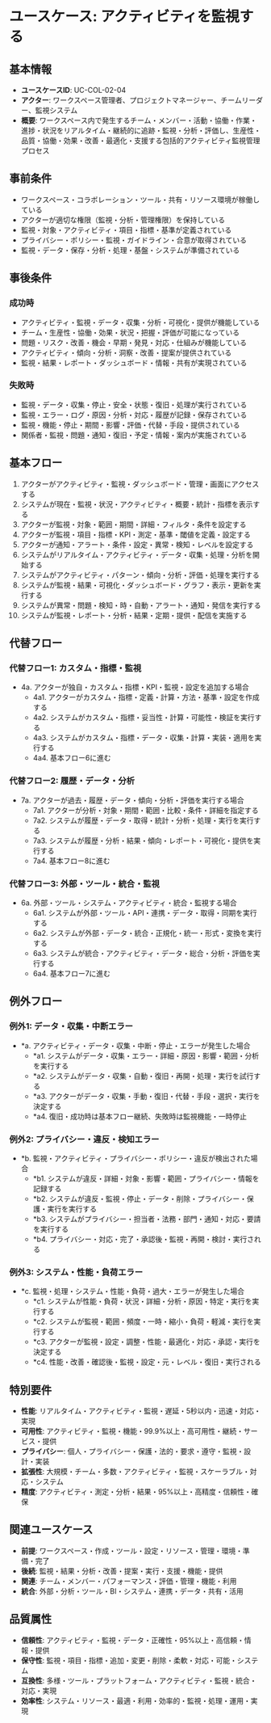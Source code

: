 # ユースケース: アクティビティを監視する

## 基本情報
- **ユースケースID**: UC-COL-02-04
- **アクター**: ワークスペース管理者、プロジェクトマネージャー、チームリーダー、監視システム
- **概要**: ワークスペース内で発生するチーム・メンバー・活動・協働・作業・進捗・状況をリアルタイム・継続的に追跡・監視・分析・評価し、生産性・品質・協働・効果・改善・最適化・支援する包括的アクティビティ監視管理プロセス

## 事前条件
- ワークスペース・コラボレーション・ツール・共有・リソース環境が稼働している
- アクターが適切な権限（監視・分析・管理権限）を保持している
- 監視・対象・アクティビティ・項目・指標・基準が定義されている
- プライバシー・ポリシー・監視・ガイドライン・合意が取得されている
- 監視・データ・保存・分析・処理・基盤・システムが準備されている

## 事後条件
### 成功時
- アクティビティ・監視・データ・収集・分析・可視化・提供が機能している
- チーム・生産性・協働・効果・状況・把握・評価が可能になっている
- 問題・リスク・改善・機会・早期・発見・対応・仕組みが機能している
- アクティビティ・傾向・分析・洞察・改善・提案が提供されている
- 監視・結果・レポート・ダッシュボード・情報・共有が実現されている

### 失敗時
- 監視・データ・収集・停止・安全・状態・復旧・処理が実行されている
- 監視・エラー・ログ・原因・分析・対応・履歴が記録・保存されている
- 監視・機能・停止・期間・影響・評価・代替・手段・提供されている
- 関係者・監視・問題・通知・復旧・予定・情報・案内が実施されている

## 基本フロー
1. アクターがアクティビティ・監視・ダッシュボード・管理・画面にアクセスする
2. システムが現在・監視・状況・アクティビティ・概要・統計・指標を表示する
3. アクターが監視・対象・範囲・期間・詳細・フィルタ・条件を設定する
4. アクターが監視・項目・指標・KPI・測定・基準・閾値を定義・設定する
5. アクターが通知・アラート・条件・設定・異常・検知・レベルを設定する
6. システムがリアルタイム・アクティビティ・データ・収集・処理・分析を開始する
7. システムがアクティビティ・パターン・傾向・分析・評価・処理を実行する
8. システムが監視・結果・可視化・ダッシュボード・グラフ・表示・更新を実行する
9. システムが異常・問題・検知・時・自動・アラート・通知・発信を実行する
10. システムが監視・レポート・分析・結果・定期・提供・配信を実施する

## 代替フロー
### 代替フロー1: カスタム・指標・監視
- 4a. アクターが独自・カスタム・指標・KPI・監視・設定を追加する場合
  - 4a1. アクターがカスタム・指標・定義・計算・方法・基準・設定を作成する
  - 4a2. システムがカスタム・指標・妥当性・計算・可能性・検証を実行する
  - 4a3. システムがカスタム・指標・データ・収集・計算・実装・適用を実行する
  - 4a4. 基本フロー6に進む

### 代替フロー2: 履歴・データ・分析
- 7a. アクターが過去・履歴・データ・傾向・分析・評価を実行する場合
  - 7a1. アクターが分析・対象・期間・範囲・比較・条件・詳細を指定する
  - 7a2. システムが履歴・データ・取得・統計・分析・処理・実行を実行する
  - 7a3. システムが履歴・分析・結果・傾向・レポート・可視化・提供を実行する
  - 7a4. 基本フロー8に進む

### 代替フロー3: 外部・ツール・統合・監視
- 6a. 外部・ツール・システム・アクティビティ・統合・監視する場合
  - 6a1. システムが外部・ツール・API・連携・データ・取得・同期を実行する
  - 6a2. システムが外部・データ・統合・正規化・統一・形式・変換を実行する
  - 6a3. システムが統合・アクティビティ・データ・総合・分析・評価を実行する
  - 6a4. 基本フロー7に進む

## 例外フロー
### 例外1: データ・収集・中断エラー
- *a. アクティビティ・データ・収集・中断・停止・エラーが発生した場合
  - *a1. システムがデータ・収集・エラー・詳細・原因・影響・範囲・分析を実行する
  - *a2. システムがデータ・収集・自動・復旧・再開・処理・実行を試行する
  - *a3. アクターがデータ・収集・手動・復旧・代替・手段・選択・実行を決定する
  - *a4. 復旧・成功時は基本フロー継続、失敗時は監視機能・一時停止

### 例外2: プライバシー・違反・検知エラー
- *b. 監視・アクティビティ・プライバシー・ポリシー・違反が検出された場合
  - *b1. システムが違反・詳細・対象・影響・範囲・プライバシー・情報を記録する
  - *b2. システムが違反・監視・停止・データ・削除・プライバシー・保護・実行を実行する
  - *b3. システムがプライバシー・担当者・法務・部門・通知・対応・要請を実行する
  - *b4. プライバシー・対応・完了・承認後・監視・再開・検討・実行される

### 例外3: システム・性能・負荷エラー
- *c. 監視・処理・システム・性能・負荷・過大・エラーが発生した場合
  - *c1. システムが性能・負荷・状況・詳細・分析・原因・特定・実行を実行する
  - *c2. システムが監視・範囲・頻度・一時・縮小・負荷・軽減・実行を実行する
  - *c3. アクターが監視・設定・調整・性能・最適化・対応・承認・実行を決定する
  - *c4. 性能・改善・確認後・監視・設定・元・レベル・復旧・実行される

## 特別要件
- **性能**: リアルタイム・アクティビティ・監視・遅延・5秒以内・迅速・対応・実現
- **可用性**: アクティビティ・監視・機能・99.9%以上・高可用性・継続・サービス・提供
- **プライバシー**: 個人・プライバシー・保護・法的・要求・遵守・監視・設計・実装
- **拡張性**: 大規模・チーム・多数・アクティビティ・監視・スケーラブル・対応・システム
- **精度**: アクティビティ・測定・分析・結果・95%以上・高精度・信頼性・確保

## 関連ユースケース
- **前提**: ワークスペース・作成・ツール・設定・リソース・管理・環境・準備・完了
- **後続**: 監視・結果・分析・改善・提案・実行・支援・機能・提供
- **関連**: チーム・メンバー・パフォーマンス・評価・管理・機能・利用
- **統合**: 外部・分析・ツール・BI・システム・連携・データ・共有・活用

## 品質属性
- **信頼性**: アクティビティ・監視・データ・正確性・95%以上・高信頼・情報・提供
- **保守性**: 監視・項目・指標・追加・変更・削除・柔軟・対応・可能・システム
- **互換性**: 多様・ツール・プラットフォーム・アクティビティ・監視・統合・対応・実現
- **効率性**: システム・リソース・最適・利用・効率的・監視・処理・運用・実現